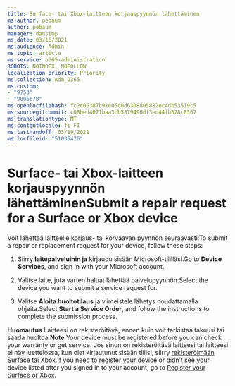```yaml
---
title: Surface- tai Xbox-laitteen korjauspyynnön lähettäminen
ms.author: pebaum
author: pebaum
manager: dansimp
ms.date: 03/16/2021
ms.audience: Admin
ms.topic: article
ms.service: o365-administration
ROBOTS: NOINDEX, NOFOLLOW
localization_priority: Priority
ms.collection: Adm_O365
ms.custom:
- "9753"
- "9005678"
ms.openlocfilehash: fc2c06387b91e05c0d6308805882ec4db53519c5
ms.sourcegitcommit: c08bed4071baa3bb5879496df3ed44fb828c8367
ms.translationtype: MT
ms.contentlocale: fi-FI
ms.lasthandoff: 03/19/2021
ms.locfileid: "51035476"
---
```

# <a name="submit-a-repair-request-for-a-surface-or-xbox-device"></a><span data-ttu-id="dd4d9-102">Surface- tai Xbox-laitteen korjauspyynnön lähettäminen</span><span class="sxs-lookup"><span data-stu-id="dd4d9-102">Submit a repair request for a Surface or Xbox device</span></span>

<span data-ttu-id="dd4d9-103">Voit lähettää laitteelle korjaus- tai korvaavan pyynnön seuraavasti:</span><span class="sxs-lookup"><span data-stu-id="dd4d9-103">To submit a repair or replacement request for your device, follow these steps:</span></span>

1. <span data-ttu-id="dd4d9-104">Siirry **laitepalveluihin ja** kirjaudu sisään Microsoft-tililläsi.</span><span class="sxs-lookup"><span data-stu-id="dd4d9-104">Go to **Device Services**, and sign in with your Microsoft account.</span></span>

2. <span data-ttu-id="dd4d9-105">Valitse laite, jota varten haluat lähettää palvelupyynnön.</span><span class="sxs-lookup"><span data-stu-id="dd4d9-105">Select the device you want to submit a service request for.</span></span>

3. <span data-ttu-id="dd4d9-106">Valitse **Aloita huoltotilaus** ja viimeistele lähetys noudattamalla ohjeita.</span><span class="sxs-lookup"><span data-stu-id="dd4d9-106">Select **Start a Service Order**, and follow the instructions to complete the submission process.</span></span>

<span data-ttu-id="dd4d9-107">**Huomautus** Laitteesi on rekisteröitävä, ennen kuin voit tarkistaa takuusi tai saada huoltoa.</span><span class="sxs-lookup"><span data-stu-id="dd4d9-107">**Note** Your device must be registered before you can check your warranty or get service.</span></span> <span data-ttu-id="dd4d9-108">Jos sinun on rekisteröitävä laitteesi tai laitteesi ei näy luettelossa, kun olet kirjautunut sisään tiliisi, siirry [rekisteröimään Surface tai Xbox.](https://support.microsoft.com/surface/register-your-surface-or-xbox-fd7d73f8-b0e6-c9fa-e83b-0b64652e2376)</span><span class="sxs-lookup"><span data-stu-id="dd4d9-108">If you need to register your device or didn’t see your device listed after you signed in to your account, go to [Register your Surface or Xbox](https://support.microsoft.com/surface/register-your-surface-or-xbox-fd7d73f8-b0e6-c9fa-e83b-0b64652e2376).</span></span>
